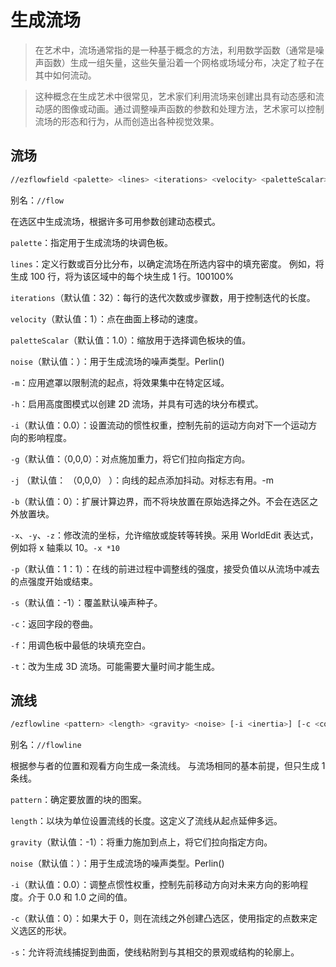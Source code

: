 # 生成流场

> 在艺术中，流场通常指的是一种基于概念的方法，利用数学函数（通常是噪声函数）生成一组矢量，这些矢量沿着一个网格或场域分布，决定了粒子在其中如何流动。

> 这种概念在生成艺术中很常见，艺术家们利用流场来创建出具有动态感和流动感的图像或动画。通过调整噪声函数的参数和处理方法，艺术家可以控制流场的形态和行为，从而创造出各种视觉效果。

## 流场
```sh
//ezflowfield <palette> <lines> <iterations> <velocity> <paletteScalar> <noise> [-m <source>] [-h <distributionMode>] [-i <inertia>] [-g <gravity>] [-j <jitter>] [-b <boundary>] [-x <xMod>] [-y <yMod>] [-z <zMod>] [-p <progression>] [-s <seed>] [-c] [-f] [-t]
```

别名：`//flow`

在选区中生成流场，根据许多可用参数创建动态模式。

`palette`：指定用于生成流场的块调色板。

`lines`：定义行数或百分比分布，以确定流场在所选内容中的填充密度。
例如，将生成 100 行，将为该区域中的每个块生成 1 行。100100%

`iterations`（默认值：32）：每行的迭代次数或步骤数，用于控制迭代的长度。

`velocity`（默认值：1）：点在曲面上移动的速度。

`paletteScalar`（默认值：1.0）：缩放用于选择调色板块的值。

`noise`（默认值：）：用于生成流场的噪声类型。Perlin()

`-m`：应用遮罩以限制流的起点，将效果集中在特定区域。

`-h`：启用高度图模式以创建 2D 流场，并具有可选的块分布模式。

`-i`（默认值：0.0）：设置流动的惯性权重，控制先前的运动方向对下一个运动方向的影响程度。

`-g`（默认值：（0,0,0）：对点施加重力，将它们拉向指定方向。

`-j` （默认值： （0,0,0） ）：向线的起点添加抖动。对标志有用。-m

`-b`（默认值：0）：扩展计算边界，而不将块放置在原始选择之外。不会在选区之外放置块。

`-x`、`-y`、`-z`：修改流的坐标，允许缩放或旋转等转换。采用 WorldEdit 表达式，例如将 x 轴乘以 10。`-x *10`

`-p`（默认值：1：1）：在线的前进过程中调整线的强度，接受负值以从流场中减去的点强度开始或结束。

`-s`（默认值：-1）：覆盖默认噪声种子。

`-c`：返回字段的卷曲。

`-f`：用调色板中最低的块填充空白。

`-t`：改为生成 3D 流场。可能需要大量时间才能生成。

## 流线
```sh
/ezflowline <pattern> <length> <gravity> <noise> [-i <inertia>] [-c <convexSelPoints>] [-s]
```

别名：`//flowline`

根据参与者的位置和观看方向生成一条流线。
与流场相同的基本前提，但只生成 1 条线。

`pattern`：确定要放置的块的图案。

`length`：以块为单位设置流线的长度。这定义了流线从起点延伸多远。

`gravity`（默认值：-1）：将重力施加到点上，将它们拉向指定方向。

`noise`（默认值：）：用于生成流场的噪声类型。Perlin()

`-i`（默认值：0.0）：调整点惯性权重，控制先前移动方向对未来方向的影响程度。介于 0.0 和 1.0 之间的值。

`-c`（默认值：0）：如果大于 0，则在流线之外创建凸选区，使用指定的点数来定义选区的形状。

`-s`：允许将流线捕捉到曲面，使线粘附到与其相交的景观或结构的轮廓上。